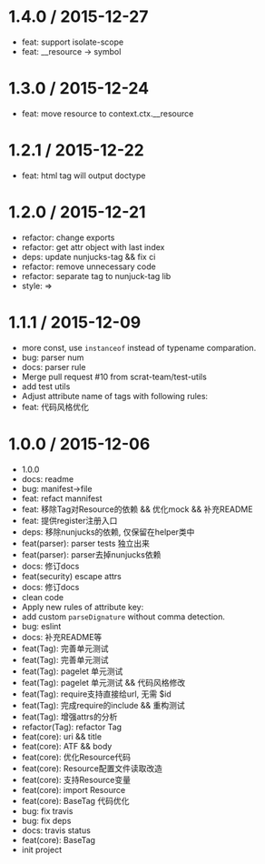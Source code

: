 
1.4.0 / 2015-12-27
==================

  * feat: support isolate-scope
  * feat: __resource -> symbol

1.3.0 / 2015-12-24
==================

  * feat: move resource to context.ctx.__resource

1.2.1 / 2015-12-22
==================

  * feat: html tag will output doctype

1.2.0 / 2015-12-21
==================

  * refactor: change exports
  * refactor: get attr object with last index
  * deps: update nunjucks-tag && fix ci
  * refactor: remove unnecessary code
  * refactor: separate tag to nunjuck-tag lib
  * style: =>

1.1.1 / 2015-12-09
==================

  * more const, use `instanceof` instead of typename comparation.
  * bug: parser num
  * docs: parser rule
  * Merge pull request #10 from scrat-team/test-utils
  * add test utils
  * Adjust attribute name of tags with following rules:
  * feat: 代码风格优化

1.0.0 / 2015-12-06
==================

  * 1.0.0
  * docs: readme
  * bug: manifest->file
  * feat: refact mannifest
  * feat: 移除Tag对Resource的依赖 && 优化mock && 补充README
  * feat: 提供register注册入口
  * deps: 移除nunjucks的依赖, 仅保留在helper类中
  * feat(parser): parser tests 独立出来
  * feat(parser): parser去掉nunjucks依赖
  * docs: 修订docs
  * feat(security) escape attrs
  * docs: 修订docs
  * clean code
  * Apply new rules of attribute key:
  * add custom `parseDignature` without comma detection.
  * bug: eslint
  * docs: 补充README等
  * feat(Tag): 完善单元测试
  * feat(Tag): 完善单元测试
  * feat(Tag): pagelet 单元测试
  * feat(Tag): pagelet 单元测试 && 代码风格修改
  * feat(Tag): require支持直接给url, 无需 $id
  * feat(Tag): 完成require的include && 重构测试
  * feat(Tag): 增强attrs的分析
  * refactor(Tag): refactor Tag
  * feat(core): uri && title
  * feat(core): ATF && body
  * feat(core): 优化Resource代码
  * feat(core): Resource配置文件读取改造
  * feat(core): 支持Resource变量
  * feat(core): import Resource
  * feat(core): BaseTag 代码优化
  * bug: fix travis
  * bug: fix deps
  * docs: travis status
  * feat(core): BaseTag
  * init project
